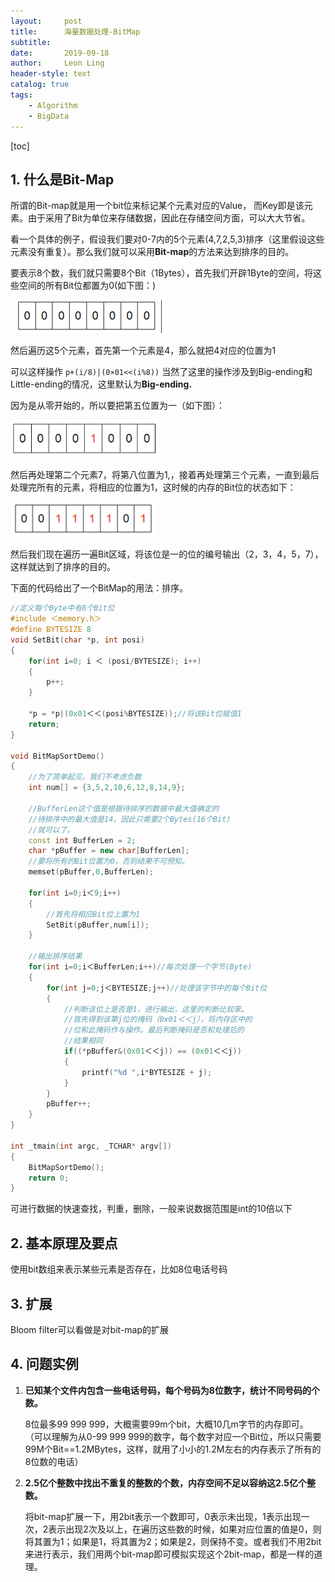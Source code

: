 ```yaml
---
layout:     post
title:      海量数据处理-BitMap
subtitle:   
date:       2019-09-18
author:     Leon Ling
header-style: text
catalog: true
tags:
    - Algorithm
    - BigData
---
```


[toc]

## 1. 什么是Bit-Map

所谓的Bit-map就是用一个bit位来标记某个元素对应的Value， 而Key即是该元素。由于采用了Bit为单位来存储数据，因此在存储空间方面，可以大大节省。

看一个具体的例子，假设我们要对0-7内的5个元素(4,7,2,5,3)排序（这里假设这些元素没有重复）。那么我们就可以采用**Bit-map**的方法来达到排序的目的。

要表示8个数，我们就只需要8个Bit（1Bytes），首先我们开辟1Byte的空间，将这些空间的所有Bit位都置为0(如下图：)

<img src="/img/in-post/2019-海量数据处理/1.png" />

然后遍历这5个元素，首先第一个元素是4，那么就把4对应的位置为1

可以这样操作 `p+(i/8)|(0×01<<(i%8))` 当然了这里的操作涉及到Big-ending和Little-ending的情况，这里默认为**Big-ending.**

因为是从零开始的，所以要把第五位置为一（如下图）：

<img src="/img/in-post/2019-海量数据处理/2.png" />

然后再处理第二个元素7，将第八位置为1,，接着再处理第三个元素，一直到最后处理完所有的元素，将相应的位置为1，这时候的内存的Bit位的状态如下：

<img src="/img/in-post/2019-海量数据处理/3.png" />

然后我们现在遍历一遍Bit区域，将该位是一的位的编号输出（2，3，4，5，7），这样就达到了排序的目的。

下面的代码给出了一个BitMap的用法：排序。

```cpp
//定义每个Byte中有8个Bit位
#include ＜memory.h＞
#define BYTESIZE 8
void SetBit(char *p, int posi)
{
	for(int i=0; i ＜ (posi/BYTESIZE); i++)
	{
		p++;
	}
 
	*p = *p|(0x01＜＜(posi%BYTESIZE));//将该Bit位赋值1
	return;
}
 
void BitMapSortDemo()
{
	//为了简单起见，我们不考虑负数
	int num[] = {3,5,2,10,6,12,8,14,9};
 
	//BufferLen这个值是根据待排序的数据中最大值确定的
	//待排序中的最大值是14，因此只需要2个Bytes(16个Bit)
	//就可以了。
	const int BufferLen = 2;
	char *pBuffer = new char[BufferLen];
	//要将所有的Bit位置为0，否则结果不可预知。
	memset(pBuffer,0,BufferLen);

	for(int i=0;i＜9;i++)
	{
		//首先将相应Bit位上置为1
		SetBit(pBuffer,num[i]);
	}
 
	//输出排序结果
	for(int i=0;i＜BufferLen;i++)//每次处理一个字节(Byte)
	{
		for(int j=0;j＜BYTESIZE;j++)//处理该字节中的每个Bit位
		{
			//判断该位上是否是1，进行输出，这里的判断比较笨。
			//首先得到该第j位的掩码（0x01＜＜j），将内存区中的
			//位和此掩码作与操作。最后判断掩码是否和处理后的
			//结果相同
			if((*pBuffer&(0x01＜＜j)) == (0x01＜＜j))
			{
				printf("%d ",i*BYTESIZE + j);
			}
		}
		pBuffer++;
	}
}
 
int _tmain(int argc, _TCHAR* argv[])
{
	BitMapSortDemo();
	return 0;
}
```

可进行数据的快速查找，判重，删除，一般来说数据范围是int的10倍以下

## 2. 基本原理及要点

使用bit数组来表示某些元素是否存在，比如8位电话号码

## 3. 扩展

Bloom filter可以看做是对bit-map的扩展

## 4. 问题实例

1. **已知某个文件内包含一些电话号码，每个号码为8位数字，统计不同号码的个数。**

   8位最多99 999 999，大概需要99m个bit，大概10几m字节的内存即可。 （可以理解为从0-99 999 999的数字，每个数字对应一个Bit位，所以只需要99M个Bit==1.2MBytes，这样，就用了小小的1.2M左右的内存表示了所有的8位数的电话）

2. **2.5亿个整数中找出不重复的整数的个数，内存空间不足以容纳这2.5亿个整数。**

   将bit-map扩展一下，用2bit表示一个数即可，0表示未出现，1表示出现一次，2表示出现2次及以上，在遍历这些数的时候，如果对应位置的值是0，则将其置为1；如果是1，将其置为2；如果是2，则保持不变。或者我们不用2bit来进行表示，我们用两个bit-map即可模拟实现这个2bit-map，都是一样的道理。
